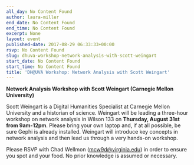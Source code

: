 ```yaml
---
all_day: No Content Found
author: laura-miller
end_date: No Content Found
end_time: No Content Found
excerpt: None
layout: event
published-date: 2017-08-29 06:33:33+00:00
rsvp: No Content Found
slug: dhuva-workshop-network-analysis-with-scott-weingart
start_date: No Content Found
start_time: No Content Found
title: 'DH@UVA Workshop: Network Analysis with Scott Weingart'
---
```


**Network Analysis Workshop with Scott Weingart (Carnegie Mellon University)**

Scott Weingart is a Digital Humanities Specialist at Carnegie Mellon University and a historian of science. Weingart will be leading a three-hour workshop on network analysis in Wilson 133 on **Thursday, August 31st from 9am-12pm**. Please bring your own laptop and, if at all possible, be sure Gephi is already installed. Weingart will introduce key concepts in network analysis and then lead us through a very hands-on workshop.

Please RSVP with Chad Wellmon (mcw9d@virginia.edu) in order to ensure you spot and your food. No prior knowledge is assumed or necessary.
